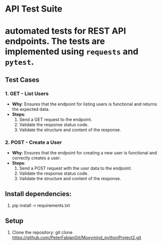 # API Test Suite
# automated tests for REST API endpoints. The tests are implemented using `requests` and `pytest`.

## Test Cases

### 1. GET - List Users
- **Why**: Ensures that the endpoint for listing users is functional and returns the expected data.
- **Steps**:
  1. Send a GET request to the endpoint.
  2. Validate the response status code.
  3. Validate the structure and content of the response.

### 2. POST - Create a User
- **Why**: Ensures that the endpoint for creating a new user is functional and correctly creates a user.
- **Steps**:
  1. Send a POST request with the user data to the endpoint.
  2. Validate the response status code.
  3. Validate the structure and content of the response.


## Install dependencies:
1. pip install -r requirements.txt


## Setup

1. Clone the repository:
 git clone https://github.com/PeterFabianGit/Moxymind_pythonProject2.git

